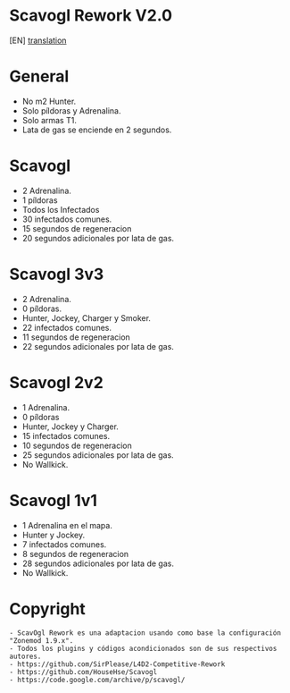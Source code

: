 # Scavogl Rework V2.0

[EN] [translation](https://translate.google.com/translate?sl=es&tl=en&u=https://github.com/lechuga16/scavogl_rework)

# General
- No m2 Hunter.
- Solo píldoras y Adrenalina.
- Solo armas T1.
- Lata de gas se enciende en 2 segundos.

# Scavogl
- 2 Adrenalina.
- 1 píldoras
- Todos los Infectados
- 30 infectados comunes.
- 15 segundos de regeneracion
- 20 segundos adicionales por lata de gas.

# Scavogl 3v3
- 2 Adrenalina.
- 0 píldoras.
- Hunter, Jockey, Charger y Smoker.
- 22 infectados comunes.
- 11 segundos de regeneracion
- 22 segundos adicionales por lata de gas.

# Scavogl 2v2
- 1 Adrenalina.
- 0 píldoras
- Hunter, Jockey y Charger.
- 15 infectados comunes.
- 10 segundos de regeneracion
- 25 segundos adicionales por lata de gas.
- No Wallkick.

# Scavogl 1v1
- 1 Adrenalina en el mapa.
- Hunter y Jockey.
- 7 infectados comunes.
- 8 segundos de regeneracion
- 28 segundos adicionales por lata de gas.
- No Wallkick.

# Copyright
```
- ScavOgl Rework es una adaptacion usando como base la configuración "Zonemod 1.9.x". 
- Todos los plugins y códigos acondicionados son de sus respectivos autores.
- https://github.com/SirPlease/L4D2-Competitive-Rework
- https://github.com/HouseHse/Scavogl
- https://code.google.com/archive/p/scavogl/
```
